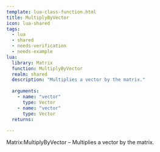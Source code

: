 ```yaml
---
template: lua-class-function.html
title: MultiplyByVector
icon: lua-shared
tags:
  - lua
  - shared
  - needs-verification
  - needs-example
lua:
  library: Matrix
  function: MultiplyByVector
  realm: shared
  description: "Multiplies a vector by the matrix."
  
  arguments:
    - name: "vector"
      type: Vector
    - name: "vector"
      type: Vector
  returns:
    
---
```


<div class="lua__search__keywords">
Matrix:MultiplyByVector &#x2013; Multiplies a vector by the matrix.
</div>
